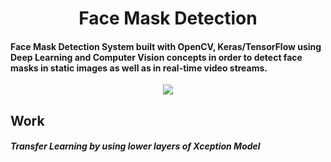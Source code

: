 <h1 align="center">Face Mask Detection</h1>
<h4>Face Mask Detection System built with OpenCV, Keras/TensorFlow using Deep Learning and Computer Vision concepts in order to detect face masks in static images as well as in real-time video streams.</h4>
<div align = "center">
<img src = "https://github.com/Akhil-Tony/face-mask-detection-using-tensorflow/blob/master/20220814_011941.gif" />
</div>
<h2> Work </h2>
<h5> Transfer Learning by using lower layers of Xception Model </h5>
